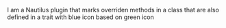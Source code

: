 I am a Nautilus plugin that marks overriden methods in a class that are also defined in a trait with blue icon based on green icon